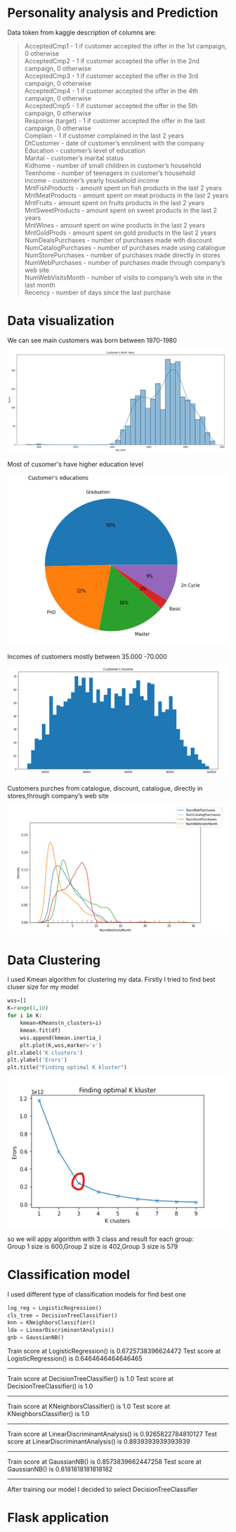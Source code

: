 # Personality analysis and Prediction 
Data token from kaggle description of columns are: <br />
> AcceptedCmp1 - 1 if customer accepted the offer in the 1st campaign, 0 otherwise <br />
AcceptedCmp2 - 1 if customer accepted the offer in the 2nd campaign, 0 otherwise <br />
AcceptedCmp3 - 1 if customer accepted the offer in the 3rd campaign, 0 otherwise <br />
AcceptedCmp4 - 1 if customer accepted the offer in the 4th campaign, 0 otherwise <br />
AcceptedCmp5 - 1 if customer accepted the offer in the 5th campaign, 0 otherwise <br />
Response (target) - 1 if customer accepted the offer in the last campaign, 0 otherwise <br />
Complain - 1 if customer complained in the last 2 years <br />
DtCustomer - date of customer’s enrolment with the company <br />
Education - customer’s level of education <br />
Marital - customer’s marital status <br />
Kidhome - number of small children in customer’s household <br />
Teenhome - number of teenagers in customer’s household <br />
Income - customer’s yearly household income <br />
MntFishProducts - amount spent on fish products in the last 2 years <br />
MntMeatProducts - amount spent on meat products in the last 2 years <br />
MntFruits - amount spent on fruits products in the last 2 years <br />
MntSweetProducts - amount spent on sweet products in the last 2 years <br />
MntWines - amount spent on wine products in the last 2 years <br />
MntGoldProds - amount spent on gold products in the last 2 years <br />
NumDealsPurchases - number of purchases made with discount <br />
NumCatalogPurchases - number of purchases made using catalogue <br />
NumStorePurchases - number of purchases made directly in stores <br />
NumWebPurchases - number of purchases made through company’s web site <br />
NumWebVisitsMonth - number of visits to company’s web site in the last month <br />
Recency - number of days since the last purchase <br />


# Data visualization

We can see main customers was born between 1970-1980

![](https://github.com/tural327/test/blob/main/img/birth.png) <br />

Most of cusomer's have higher education level

![](https://github.com/tural327/test/blob/main/img/edu.png) <br />

Incomes of customers mostly between 35.000 -70.000

![](https://github.com/tural327/test/blob/main/img/income.png) <br />

Customers purches from catalogue, discount, catalogue, directly in stores,through company’s web site

![](https://github.com/tural327/test/blob/main/img/purch.png) <br />


# Data Clustering
I used Kmean algorithm for clustering my data.
Firstly I tried to find best cluser size for my model
```python
wss=[]
K=range(1,10)
for i in K:
    kmean=KMeans(n_clusters=i)
    kmean.fit(df)
    wss.append(kmean.inertia_)
    plt.plot(K,wss,marker='x')
plt.xlabel('K clusters')
plt.ylabel('Erors')
plt.title("Finding optimal K kluster")
```
![](https://github.com/tural327/test/blob/main/img/cluster.png) <br />

so we will appy algorithm with 3 class and result for each group:  <br />
Group 1 size is 600,Group 2 size is 402,Group 3 size is 579

# Classification model
I used different type of classification models for find best one 

```python
log_reg = LogisticRegression()
cls_tree = DecisionTreeClassifier()
knn = KNeighborsClassifier()
lda = LinearDiscriminantAnalysis()
gnb = GaussianNB()
```
Train score at LogisticRegression() is 0.6725738396624472
Test score at LogisticRegression() is 0.6464646464646465
**************************************************
Train score at DecisionTreeClassifier() is 1.0
Test score at DecisionTreeClassifier() is 1.0
**************************************************
Train score at KNeighborsClassifier() is 1.0
Test score at KNeighborsClassifier() is 1.0
**************************************************
Train score at LinearDiscriminantAnalysis() is 0.9265822784810127
Test score at LinearDiscriminantAnalysis() is 0.8939393939393939
**************************************************
Train score at GaussianNB() is 0.8573839662447258
Test score at GaussianNB() is 0.8181818181818182
**************************************************


After training our model I decided to select DecisionTreeClassifier 

# Flask application
